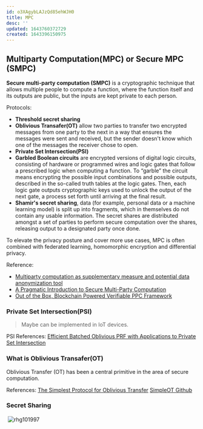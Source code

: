 ```yaml
---
id: o3XAgybLAJzQd85ehWJH0
title: MPC
desc: ''
updated: 1643760372729
created: 1643396150975
---
```



## Multiparty Computation(MPC) or Secure MPC (SMPC)

**Secure multi-party computation (SMPC)** is a cryptographic technique that allows multiple people to compute a function, where the function itself and its outputs are public, but the inputs are kept private to each person.

Protocols: 

* **Threshold secret sharing**
* **Oblivious Transafer(OT)** allow two parties to transfer two encrypted messages from one party to the next in a way that ensures the messages were sent and received, but the sender doesn't know which one of the messages the receiver chose to open.
* **Private Set Intersection(PSI)**
* **Garbled Boolean circuits** are encrypted versions of digital logic circuits, consisting of hardware or programmed wires and logic gates that follow a prescribed logic when computing a function. To “garble” the circuit means encrypting the possible input combinations and possible outputs, described in the so-called truth tables at the logic gates. Then, each logic gate outputs cryptographic keys used to unlock the output of the next gate, a process set forth until arriving at the final result.
* **Shamir's secret sharing**, data (for example, personal data or a machine learning model) is split up into fragments, which in themselves do not contain any usable information. The secret shares are distributed amongst a set of parties to perform secure computation over the shares, releasing output to a designated party once done.

To elevate the privacy posture and cover more use cases, MPC is often combined with federated learning, homomorphic encryption and differential privacy.



Reference: 
* [Multiparty computation as supplementary measure and potential data anonymization tool](https://iapp.org/news/a/multiparty-computation-as-supplementary-measure-and-potential-data-anonymization-tool/)
* [A Pragmatic Introduction to Secure Multi-Party Computation](https://www.cs.virginia.edu/~evans/pragmaticmpc/pragmaticmpc.pdf)
* [Out of the Box, Blockchain Powered Verifiable PPC Framework](https://deltampc.com/en)
### Private Set Intersection(PSI)
> Maybe can be implemented in IoT devices.

PSI References: [Efficient Batched Oblivious PRF with Applications to Private Set Intersection](https://csrc.nist.gov/CSRC/media//Projects/pec/documents/stppa-02-PSI-rosulek.pdf)



### What is Oblivious Transafer(OT)

Oblivious Transfer (OT) has been a central primitive in the area of secure computation.

References:
[The Simplest Protocol for Oblivious Transfer](https://eprint.iacr.org/2015/267.pdf)
[SimpleOT Github](https://github.com/mkskeller/SimpleOT/tree/84d73522619f90ba2aabce8d660baef1442aa26d)


### Secret Sharing

<p>&nbsp;<img align="center" src="https://github-readme-stats.vercel.app/api?username=rhg101997&show_icons=true&locale=en" alt="rhg101997" /></p>
